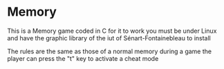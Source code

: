 # Memory

This is a Memory game coded in C for it to work you must be under Linux and have the graphic library of the iut of Sénart-Fontainebleau to install

The rules are the same as those of a normal memory
during a game the player can press the "t" key to activate a cheat mode
